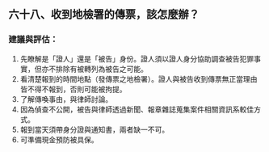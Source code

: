## 六十八、收到地檢署的傳票，該怎麼辦？

### 建議與評估：

1. 先瞭解是「證人」還是「被告」身份。證人須以證人身分協助調查被告犯罪事實，但亦不排除有被轉列為被告之可能。
2. 看清楚報到的時間地點（發傳票之地檢署）。證人與被告收到傳票無正當理由皆不得不報到，否則可能被拘提。
3. 了解傳喚事由，與律師討論。
4. 因為偵查不公開，被告與律師透過新聞、報章雜誌蒐集案件相關資訊系較佳方式。
5. 報到當天須帶身分證與通知書，兩者缺一不可。
6. 可準備現金預防被具保。

